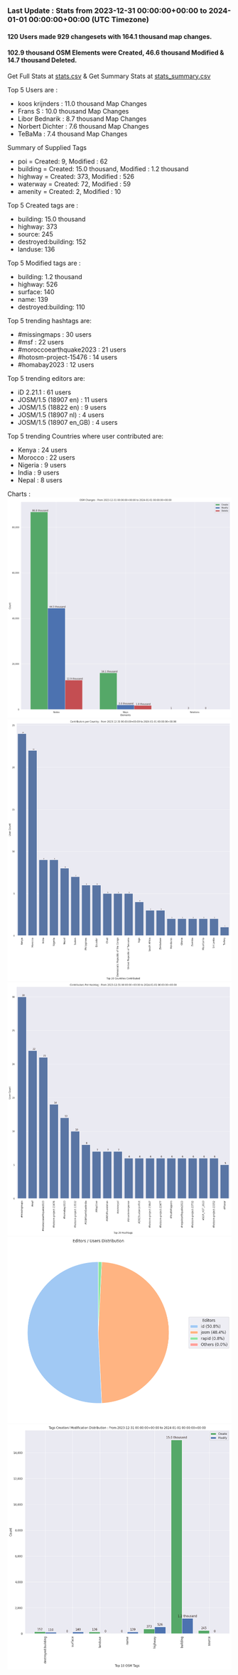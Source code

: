 ### Last Update : Stats from 2023-12-31 00:00:00+00:00 to 2024-01-01 00:00:00+00:00 (UTC Timezone)

#### 120 Users made 929 changesets with 164.1 thousand map changes.
#### 102.9 thousand OSM Elements were Created, 46.6 thousand Modified & 14.7 thousand Deleted.
Get Full Stats at [stats.csv](/stats/hotosm/Daily/stats.csv)
 & Get Summary Stats at [stats_summary.csv](/stats/hotosm/Daily/stats_summary.csv)

Top 5 Users are : 
- koos krijnders : 11.0 thousand Map Changes
- Frans S : 10.0 thousand Map Changes
- Libor Bednarik : 8.7 thousand Map Changes
- Norbert Dichter : 7.6 thousand Map Changes
- TeBaMa : 7.4 thousand Map Changes

Summary of Supplied Tags
- poi = Created: 9, Modified : 62
- building = Created: 15.0 thousand, Modified : 1.2 thousand
- highway = Created: 373, Modified : 526
- waterway = Created: 72, Modified : 59
- amenity = Created: 2, Modified : 10


Top 5 Created tags are :
- building: 15.0 thousand
- highway: 373
- source: 245
- destroyed:building: 152
- landuse: 136


Top 5 Modified tags are :
- building: 1.2 thousand
- highway: 526
- surface: 140
- name: 139
- destroyed:building: 110


Top 5 trending hashtags are:
- #missingmaps : 30 users
- #msf : 22 users
- #moroccoearthquake2023 : 21 users
- #hotosm-project-15476 : 14 users
- #homabay2023 : 12 users


Top 5 trending editors are:
- iD 2.21.1 : 61 users
- JOSM/1.5 (18907 en) : 11 users
- JOSM/1.5 (18822 en) : 9 users
- JOSM/1.5 (18907 nl) : 4 users
- JOSM/1.5 (18907 en_GB) : 4 users


Top 5 trending Countries where user contributed are:
- Kenya : 24 users
- Morocco : 22 users
- Nigeria : 9 users
- India : 9 users
- Nepal : 8 users


 Charts : 
![Alt text](./stats_osm_changes.png) 
![Alt text](./stats_users_per_country.png) 
![Alt text](./stats_users_per_hashtag.png) 
![Alt text](./stats_editors_pie_chart.png) 
![Alt text](./stats_tags.png) 
